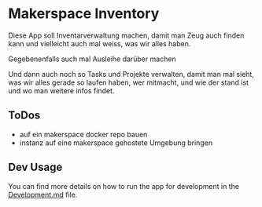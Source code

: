 # Makerspace Inventory

Diese App soll Inventarverwaltung machen, damit man Zeug auch finden kann und vielleicht auch mal weiss, was wir alles haben.

Gegebenenfalls auch mal Ausleihe darüber machen

Und dann auch noch so Tasks und Projekte verwalten, damit man mal sieht, was wir alles gerade so laufen haben, wer mitmacht, und wie der stand ist und wo man weitere infos findet.

## ToDos
- auf ein makerspace docker repo bauen
- instanz auf eine makerspace gehostete Umgebung bringen

## Dev Usage
You can find more details on how to run the app for development in the [Development.md](docs/Development.md) file. 

